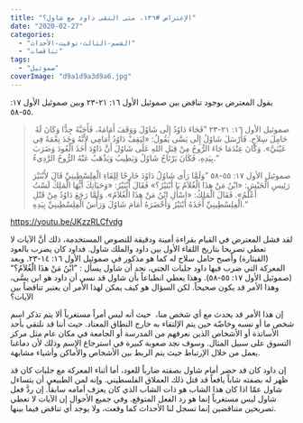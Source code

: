 ```yaml
---
title: "الإعتراض #١٣٦، متى التقى داود مع شاول؟"
date: "2020-02-27"
categories: 
  - "القسم-الثالث-توقيت-الأحداث"
  - "تناقضات"
tags: 
  - "صموئيل"
coverImage: "d9a1d9a3d9a6.jpg"
---
```


يقول المعترض بوجود تناقض بين صموئيل الأول ١٦: ٢١-٢٣ وبين صموئيل الأول ١٧: ٥٥-٥٨.

>  صموئيل الأول ١٦: ٢١-٢٣ ”فَجَاءَ دَاوُدُ إِلَى شَاوُلَ وَوَقَفَ أَمَامَهُ، فَأَحَبَّهُ جِدًّا وَكَانَ لَهُ حَامِلَ سِلاَحٍ. فَأَرْسَلَ شَاوُلُ إِلَى يَسَّى يَقُولُ: «لِيَقِفْ دَاوُدُ أَمَامِي لأَنَّهُ وَجَدَ نِعْمَةً فِي عَيْنَيَّ». وَكَانَ عِنْدَمَا جَاءَ الرُّوحُ مِنْ قِبَلِ اللهِ عَلَى شَاوُلَ أَنَّ دَاوُدَ أَخَذَ الْعُودَ وَضَرَبَ بِيَدِهِ، فَكَانَ يَرْتَاحُ شَاوُلُ وَيَطِيبُ وَيَذْهَبُ عَنْهُ الرُّوحُ الرَّدِيءُ.“
> 
> صموئيل الأول ١٧: ٥٥-٥٨ ”وَلَمَّا رَأَى شَاوُلُ دَاوُدَ خَارِجًا لِلِقَاءِ الْفِلِسْطِينِيِّ قَالَ لأَبْنَيْرَ رَئِيسِ الْجَيْشِ: «ابْنُ مَنْ هذَا الْغُلاَمُ يَا أَبْنَيْرُ؟» فَقَالَ أَبْنَيْرُ: «وَحَيَاتِكَ أَيُّهَا الْمَلِكُ لَسْتُ أَعْلَمُ». فَقَالَ الْمَلِكُ: «اسْأَلِ ابْنُ مَنْ هذَا الْغُلاَمُ». وَلَمَّا رَجَعَ دَاوُدُ مِنْ قَتْلِ الْفِلِسْطِينِيِّ أَخَذَهُ أَبْنَيْرُ وَأَحْضَرَهُ أَمَامَ شَاوُلَ وَرَأْسُ الْفِلِسْطِينِيِّ بِيَدِهِ.“

https://youtu.be/JKzzRLCfvdg

لقد فشل المعترض في القيام بقراءة أمينة ودقيقة للنصوص المستخدمة، ذلك أنَّ الآيات لا تعطي تصريحا بتاريخ اللقاء الأول بين داود والملك شاول. فداود كان يضرب بالعود (القيثارة) وأصبح حامل سلاح له كما هو مذكور في صموئيل الأول ١٦: ١٤-٢٣. وبعد المعركة التي ضرب فيها داود جليات الجتي، نجد أن شاول يسأل : ”ابْنُ مَنْ هذَا الْغُلاَمُ؟“ (صموئيل الأول ١٧: ٥٥-٥٨). وهذا يعطي انطباعاً بأن شاول قد نسي أن داود هو ابن يسَّى، وهذا الأمر قد يكون صحيحاً. لكن السؤال هو كيف يمكن لهذا الأمر أن يعتبر تناقضاً بين الآيات؟

إن هذا الأمر قد يحدث مع أي شخص منا،  حيث أنه ليس أمراً مستغرباً ألا يتم تذكر اسم شخص ما أو نسبه وخاضّة حين يتم الإلتقاء به خارج النطاق المعتاد. حيث أننا قد نلتقي بأحد الأساتذة أو الأشخاص الذين نعرفهم من المدرسة أو الجامعة في مكان عام مثل مركز التسوق على سبيل المثال. وسوف نجد صعوبة كبيرة في استرجاع الإسم وذلك لأن دماغنا يعمل من خلال الإرتباط حيث يتم الربط بين الأشخاص والأماكن وأشياء مشابهة. 

إن داود كان قد حضر أمام شاول بصفته ضارباً للعود، أما أثناء المعركة مع جليات كان قد ظهر له بصفته شاباً يافعاً قد قتل ذلك العملاق الفلسطيني. وإنه لمن الطبيعي أن يتساءل شاول عمّا اذا كان هذا الشاب هو ذات الشاب الذي كان يعزف أمامه سابقاً. إن ردَّ فعل شاول ليس مستغرباً إنما هو رد الفعل المتوقع. وفي جميع الأحوال إن الآيات لا تعطي تصريحين متناقضين إنما تسجل لنا الأحداث كما وقعت، ولا يوجد أي تناقض فيما بينها.
